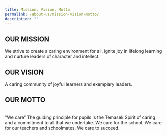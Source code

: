 ```yaml
---
title: Mission, Vision, Motto
permalink: /about-us/mission-vision-motto/
description: ""
---
```

## OUR MISSION<br>
We strive to create a caring environment for all, ignite joy in lifelong learning and nurture leaders of character and intellect. 

## OUR VISION<br>
A caring community of joyful learners and exemplary leaders. 

## OUR MOTTO
<br>
"We care”  
The guiding principle for pupils is the Temasek Spirit of caring and a commitment to all that we undertake.  
We care for the school.  
We care for our teachers and schoolmates.  
We care to succeed.